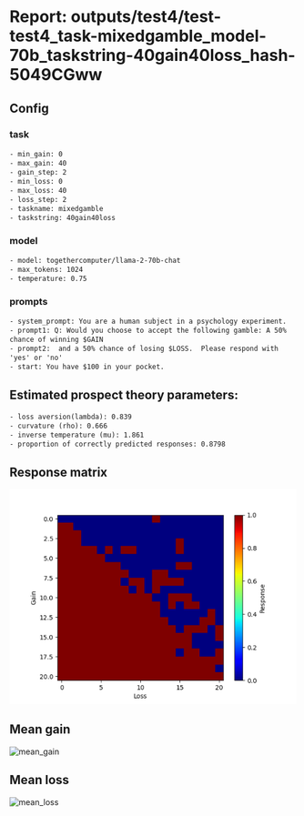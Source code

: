 # Report: outputs/test4/test-test4_task-mixedgamble_model-70b_taskstring-40gain40loss_hash-5049CGww
## Config

### task

    - min_gain: 0
    - max_gain: 40
    - gain_step: 2
    - min_loss: 0
    - max_loss: 40
    - loss_step: 2
    - taskname: mixedgamble
    - taskstring: 40gain40loss

### model

    - model: togethercomputer/llama-2-70b-chat
    - max_tokens: 1024
    - temperature: 0.75

### prompts

    - system_prompt: You are a human subject in a psychology experiment. 
    - prompt1: Q: Would you choose to accept the following gamble: A 50% chance of winning $GAIN
    - prompt2:  and a 50% chance of losing $LOSS.  Please respond with 'yes' or 'no'
    - start: You have $100 in your pocket. 

## Estimated prospect theory parameters:

    - loss aversion(lambda): 0.839
    - curvature (rho): 0.666
    - inverse temperature (mu): 1.861
    - proportion of correctly predicted responses: 0.8798                    
## Response matrix
![respmat](respmat.png)

## Mean gain
![mean_gain](mean_gain.png)

## Mean loss
![mean_loss](mean_loss.png)

